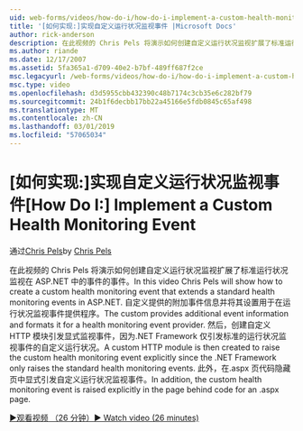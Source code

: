```yaml
---
uid: web-forms/videos/how-do-i/how-do-i-implement-a-custom-health-monitoring-event
title: '[如何实现:]实现自定义运行状况监视事件 |Microsoft Docs'
author: rick-anderson
description: 在此视频的 Chris Pels 将演示如何创建自定义运行状况监视扩展了标准运行状况监视在 ASP.NET 中的事件的事件。 自定义 pro...
ms.author: riande
ms.date: 12/17/2007
ms.assetid: 5fa365a1-d709-40e2-b7bf-489ff687f2ce
msc.legacyurl: /web-forms/videos/how-do-i/how-do-i-implement-a-custom-health-monitoring-event
msc.type: video
ms.openlocfilehash: d3d5955cbb432390c48b7174c3cb35e6c282bf79
ms.sourcegitcommit: 24b1f6decbb17bb22a45166e5fdb0845c65af498
ms.translationtype: MT
ms.contentlocale: zh-CN
ms.lasthandoff: 03/01/2019
ms.locfileid: "57065034"
---
```

<a name="how-do-i-implement-a-custom-health-monitoring-event"></a><span data-ttu-id="acc41-104">[如何实现:]实现自定义运行状况监视事件</span><span class="sxs-lookup"><span data-stu-id="acc41-104">[How Do I:] Implement a Custom Health Monitoring Event</span></span>
====================
<span data-ttu-id="acc41-105">通过[Chris Pels](https://twitter.com/chrispels)</span><span class="sxs-lookup"><span data-stu-id="acc41-105">by [Chris Pels](https://twitter.com/chrispels)</span></span>

<span data-ttu-id="acc41-106">在此视频的 Chris Pels 将演示如何创建自定义运行状况监视扩展了标准运行状况监视在 ASP.NET 中的事件的事件。</span><span class="sxs-lookup"><span data-stu-id="acc41-106">In this video Chris Pels will show how to create a custom health monitoring event that extends a standard health monitoring events in ASP.NET.</span></span> <span data-ttu-id="acc41-107">自定义提供的附加事件信息并将其设置用于在运行状况监视事件提供程序。</span><span class="sxs-lookup"><span data-stu-id="acc41-107">The custom provides additional event information and formats it for a health monitoring event provider.</span></span> <span data-ttu-id="acc41-108">然后，创建自定义 HTTP 模块引发显式监视事件，因为.NET Framework 仅引发标准的运行状况监视事件的自定义运行状况。</span><span class="sxs-lookup"><span data-stu-id="acc41-108">A custom HTTP module is then created to raise the custom health monitoring event explicitly since the .NET Framework only raises the standard health monitoring events.</span></span> <span data-ttu-id="acc41-109">此外，在.aspx 页代码隐藏页中显式引发自定义运行状况监视事件。</span><span class="sxs-lookup"><span data-stu-id="acc41-109">In addition, the custom health monitoring event is raised explicitly in the page behind code for an .aspx page.</span></span>

[<span data-ttu-id="acc41-110">&#9654;观看视频 （26 分钟）</span><span class="sxs-lookup"><span data-stu-id="acc41-110">&#9654; Watch video (26 minutes)</span></span>](https://channel9.msdn.com/Blogs/ASP-NET-Site-Videos/how-do-i-implement-a-custom-health-monitoring-event)
